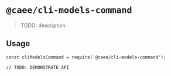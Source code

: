 # `@caee/cli-models-command`

> TODO: description

## Usage

```
const cliModelsCommand = require('@caee/cli-models-command');

// TODO: DEMONSTRATE API
```

